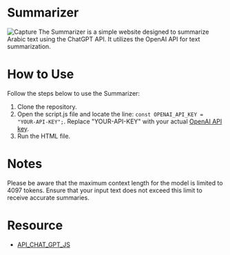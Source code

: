 # Summarizer
![Capture](https://github.com/AtheerAllogamani/summarizer/assets/100247724/302b70e8-b8d6-40d2-9fd8-8a0d043a16ce)
The Summarizer is a simple website designed to summarize Arabic text using the ChatGPT API. It utilizes the OpenAI API for text summarization.
# How to Use
Follow the steps below to use the Summarizer:
1. Clone the repository.
2. Open the script.js file and locate the line: ```const OPENAI_API_KEY = "YOUR-API-KEY";```. Replace "YOUR-API-KEY" with your actual [OpenAI API key](https://linuxhint.com/get-chatgpt-api-key-step-by-step-guide/).
3. Run the HTML file.
# Notes
Please be aware that the maximum context length for the model is limited to 4097 tokens. Ensure that your input text does not exceed this limit to receive accurate summaries.
# Resource
- [API_CHAT_GPT_JS](https://github.com/WilliamDosSantos/API_CHAT_GPT_JS/tree/main)
